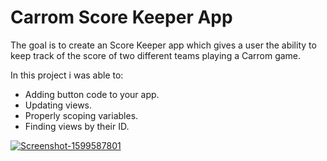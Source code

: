 # Carrom Score Keeper App

The goal is to create an Score Keeper app which gives a user the ability to keep track of the score of two different teams playing a Carrom game.

In this project i was able to:

- Adding button code to your app.
- Updating views.
- Properly scoping variables.
- Finding views by their ID.

<a href="https://ibb.co/2dvPk26"><img src="https://i.ibb.co/Xt7pCB4/Screenshot-1599587801.png" alt="Screenshot-1599587801" border="0"></a><br /><a target='_blank' href='https://poetandpoem.com/friend'>
</a><br />
